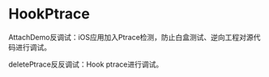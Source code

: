 # HookPtrace

AttachDemo反调试：iOS应用加入Ptrace检测，防止白盒测试、逆向工程对源代码进行调试。

deletePtrace反反调试：Hook ptrace进行调试。
